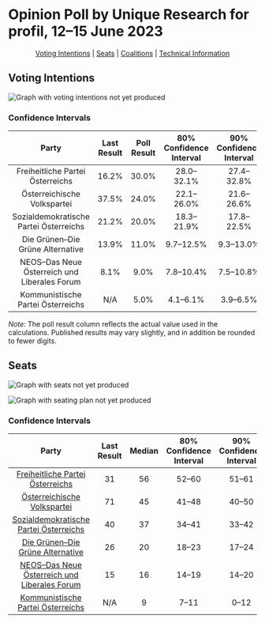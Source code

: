 # Opinion Poll by Unique Research for profil, 12–15 June 2023

<p align="center"><a href="#voting-intentions">Voting Intentions</a> | <a href="#seats">Seats</a> | <a href="#coalitions">Coalitions</a> | <a href="#technical-information">Technical Information</a></p>

## Voting Intentions

![Graph with voting intentions not yet produced](2023-06-15-UniqueResearch.png "Voting Intentions")

### Confidence Intervals

| Party | Last Result | Poll Result | 80% Confidence Interval | 90% Confidence Interval | 95% Confidence Interval | 99% Confidence Interval |
|:-----:|:-----------:|:-----------:|:-----------------------:|:-----------------------:|:-----------------------:|:-----------------------:|
| Freiheitliche Partei Österreichs | 16.2% | 30.0% | 28.0–32.1% |27.4–32.8% |26.9–33.3% |26.0–34.3% |
| Österreichische Volkspartei | 37.5% | 24.0% | 22.1–26.0% |21.6–26.6% |21.2–27.1% |20.3–28.1% |
| Sozialdemokratische Partei Österreichs | 21.2% | 20.0% | 18.3–21.9% |17.8–22.5% |17.4–22.9% |16.6–23.9% |
| Die Grünen–Die Grüne Alternative | 13.9% | 11.0% | 9.7–12.5% |9.3–13.0% |9.0–13.4% |8.4–14.1% |
| NEOS–Das Neue Österreich und Liberales Forum | 8.1% | 9.0% | 7.8–10.4% |7.5–10.8% |7.2–11.2% |6.7–11.9% |
| Kommunistische Partei Österreichs | N/A | 5.0% | 4.1–6.1% |3.9–6.5% |3.7–6.8% |3.3–7.3% |

*Note:* The poll result column reflects the actual value used in the calculations. Published results may vary slightly, and in addition be rounded to fewer digits.

## Seats

![Graph with seats not yet produced](2023-06-15-UniqueResearch-seats.png "Seats")

![Graph with seating plan not yet produced](2023-06-15-UniqueResearch-seating-plan.png "Seating Plan")

### Confidence Intervals

| Party | Last Result | Median | 80% Confidence Interval | 90% Confidence Interval | 95% Confidence Interval | 99% Confidence Interval |
|:-----:|:-----------:|:------:|:-----------------------:|:-----------------------:|:-----------------------:|:-----------------------:|
| <a href="#freiheitliche-partei-österreichs">Freiheitliche Partei Österreichs</a> | 31 | 56 | 52–60 |51–61 |50–62 |48–64 |
| <a href="#österreichische-volkspartei">Österreichische Volkspartei</a> | 71 | 45 | 41–48 |40–50 |39–50 |37–52 |
| <a href="#sozialdemokratische-partei-österreichs">Sozialdemokratische Partei Österreichs</a> | 40 | 37 | 34–41 |33–42 |32–43 |31–44 |
| <a href="#die-grünen–die-grüne-alternative">Die Grünen–Die Grüne Alternative</a> | 26 | 20 | 18–23 |17–24 |16–25 |15–26 |
| <a href="#neos–das-neue-österreich-und-liberales-forum">NEOS–Das Neue Österreich und Liberales Forum</a> | 15 | 16 | 14–19 |14–20 |13–21 |12–22 |
| <a href="#kommunistische-partei-österreichs">Kommunistische Partei Österreichs</a> | N/A | 9 | 7–11 |0–12 |0–12 |0–13 |

